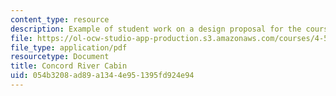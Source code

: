 ```yaml
---
content_type: resource
description: Example of student work on a design proposal for the course project.
file: https://ol-ocw-studio-app-production.s3.amazonaws.com/courses/4-500-introduction-to-design-computing-fall-2008/054b3208ad89a1344e951395fd924e94_assn1_3.pdf
file_type: application/pdf
resourcetype: Document
title: Concord River Cabin
uid: 054b3208-ad89-a134-4e95-1395fd924e94
---
```

